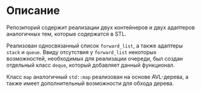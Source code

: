 # Описание

Репозиторий содержит реализации двух контейнеров и двух адаптеров аналогичных тем, которые содержатся в STL. 

Реализован односвязанный список `forward_list`, а также адаптеры `stack` и `queue`. Ввиду отсутствия у `forward_list` некоторых возможностей, необходимых для реализации очереди, был создан отдельный класс `deque`, который добавляет данный функционал.

Класс `map` аналогичный `std::map` реализован на основе AVL-дерева, а также имеет дополнительный возможности для обхода дерева.    
